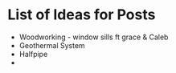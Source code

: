 # List of Ideas for Posts

- Woodworking - window sills ft grace & Caleb
- Geothermal System
- Halfpipe
- 
